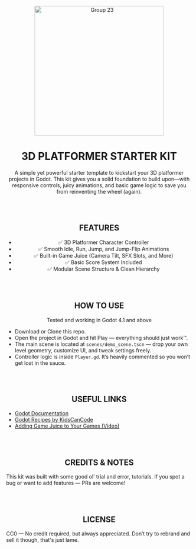 <p align="center">
  <img width="350" alt="Group 23" src="https://github.com/SilverDemons-PK/3D-Platformer-Kit/assets/92097566/630fc077-3997-4fc2-b25f-03419cf02dae">
</p>

<h1 align="center">3D PLATFORMER STARTER KIT</h1> <p align="center">A simple yet powerful starter template to kickstart your 3D platformer projects in Godot. This kit gives you a solid foundation to build upon—with responsive controls, juicy animations, and basic game logic to save you from reinventing the wheel (again).</p>

<br> <br> <h2 align="center">FEATURES</h2> <ul align="center"> <li>✅ 3D Platformer Character Controller</li> <li>✅ Smooth Idle, Run, Jump, and Jump-Flip Animations</li> <li>✅ Built-in Game Juice (Camera Tilt, SFX Slots, and More)</li> <li>✅ Basic Score System Included</li> <li>✅ Modular Scene Structure & Clean Hierarchy</li> </ul> <br> <br> <h2 align="center">HOW TO USE</h2> <p align="center">Tested and working in Godot 4.1 and above</p> <ul> <li>Download or Clone this repo.</li> <li>Open the project in Godot and hit Play — everything should just work™️.</li> <li>The main scene is located at <code>scenes/demo_scene.tscn</code> — drop your own level geometry, customize UI, and tweak settings freely.</li> <li>Controller logic is inside <code>Player.gd</code>. It’s heavily commented so you won’t get lost in the sauce.</li> </ul> <br> <br> <h2 align="center">USEFUL LINKS</h2> <ul> <li><a href="https://docs.godotengine.org/en/stable/index.html" target="_blank">Godot Documentation</a></li> <li><a href="https://kidscancode.org/godot_recipes/3.x/" target="_blank">Godot Recipes by KidsCanCode</a></li> <li><a href="https://www.youtube.com/watch?v=1qA0nb4l7ns" target="_blank">Adding Game Juice to Your Games (Video)</a></li> </ul> <br> <br> <h2 align="center">CREDITS & NOTES</h2> <p>This kit was built with some good ol’ trial and error, tutorials. If you spot a bug or want to add features — PRs are welcome!</p> <br> <br> <h2 align="center">LICENSE</h2> <p>CC0 — No credit required, but always appreciated. Don’t try to rebrand and sell it though, that's just lame.</p>
